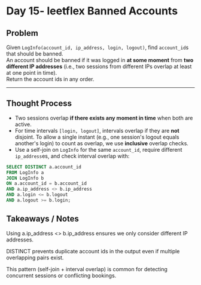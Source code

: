# Day 15- leetflex Banned Accounts

## Problem
Given `LogInfo(account_id, ip_address, login, logout)`, find `account_id`s that should be banned.  
An account should be banned if it was logged in **at some moment** from **two different IP addresses** (i.e., two sessions from different IPs overlap at least at one point in time).  
Return the account ids in any order.

---

## Thought Process
- Two sessions overlap **if there exists any moment in time** when both are active.  
- For time intervals `[login, logout]`, intervals overlap if they are **not** disjoint. To allow a single instant (e.g., one session's logout equals another's login) to count as overlap, we use **inclusive** overlap checks.
- Use a self-join on `LogInfo` for the same `account_id`, require different `ip_address`es, and check interval overlap with:

```sql
SELECT DISTINCT a.account_id
FROM LogInfo a
JOIN LogInfo b
ON a.account_id = b.account_id
AND a.ip_address <> b.ip_address
AND a.login <= b.logout
AND a.logout >= b.login;
```
## Takeaways / Notes

Using a.ip_address <> b.ip_address ensures we only consider different IP addresses.

DISTINCT prevents duplicate account ids in the output even if multiple overlapping pairs exist.

This pattern (self-join + interval overlap) is common for detecting concurrent sessions or conflicting bookings.
